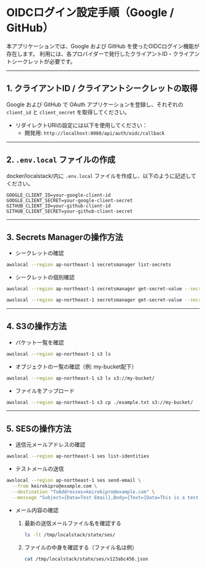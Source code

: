 # OIDCログイン設定手順（Google / GitHub）

本アプリケーションでは、Google および GitHub を使ったOIDCログイン機能が存在します。
利用には、各プロバイダーで発行したクライアントID・クライアントシークレットが必要です。

---

## 1. クライアントID / クライアントシークレットの取得

Google および GitHub で OAuth アプリケーションを登録し、それぞれの `client_id` と `client_secret` を取得してください。

- リダイレクトURIの設定には以下を使用してください：
  - 開発用: `http://localhost:8080/api/auth/oidc/callback`

---

## 2. `.env.local` ファイルの作成

docker/localstack/内に `.env.local` ファイルを作成し、以下のように記述してください。

```dotenv
GOOGLE_CLIENT_ID=your-google-client-id
GOOGLE_CLIENT_SECRET=your-google-client-secret
GITHUB_CLIENT_ID=your-github-client-id
GITHUB_CLIENT_SECRET=your-github-client-secret
```

---

## 3. Secrets Managerの操作方法

- シークレットの確認

```bash
awslocal --region ap-northeast-1 secretsmanager list-secrets
```

- シークレットの個別確認
```bash
awslocal --region ap-northeast-1 secretsmanager get-secret-value --secret-id keirekipro/oidc/google
```
```bash
awslocal --region ap-northeast-1 secretsmanager get-secret-value --secret-id keirekipro/oidc/github
```

---

## 4. S3の操作方法

- バケット一覧を確認
```bash
awslocal --region ap-northeast-1 s3 ls
```

- オブジェクトの一覧の確認（例: my-bucket配下）
```bash
awslocal --region ap-northeast-1 s3 ls s3://my-bucket/
```

- ファイルをアップロード
```bash
awslocal --region ap-northeast-1 s3 cp ./example.txt s3://my-bucket/
```

---

## 5. SESの操作方法

- 送信元メールアドレスの確認
```bash
awslocal --region ap-northeast-1 ses list-identities
```

- テストメールの送信
```bash
awslocal --region ap-northeast-1 ses send-email \
  --from keirekipro@example.com \
  --destination "ToAddresses=keirekipro@example.com" \
  --message "Subject={Data=Test Email},Body={Text={Data=This is a test email.}}"
```

- メール内容の確認
    1. 最新の送信メールファイル名を確認する
        ```bash
        ls -lt /tmp/localstack/state/ses/
        ```

    2. ファイルの中身を確認する（ファイル名は例）
        ```bash
        cat /tmp/localstack/state/ses/v123abc456.json
        ```
